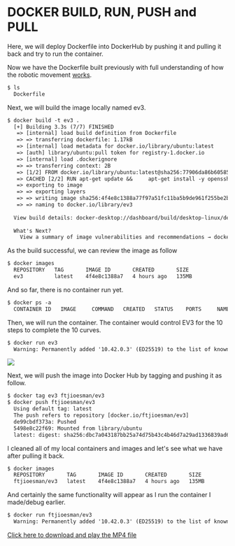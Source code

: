 # DOCKER BUILD, RUN, PUSH and PULL

Here, we will deploy Dockerfile into DockerHub by pushing it and pulling it back and try to run the container. 

Now we have the Dockerfile built previously with full understanding of how the robotic movement [works](https://github.com/FariusGitHub/temp/blob/main/code/08_Docker_Dockerfile_Design.md).
```txt
$ ls
  Dockerfile
```
Next, we will build the image locally named ev3.

```txt
$ docker build -t ev3 .
  [+] Building 3.3s (7/7) FINISHED                                                                                                                                                              docker:desktop-linux
   => [internal] load build definition from Dockerfile                                                                                                                                                          0.2s
   => => transferring dockerfile: 1.17kB                                                                                                                                                                        0.0s
   => [internal] load metadata for docker.io/library/ubuntu:latest                                                                                                                                              1.4s
   => [auth] library/ubuntu:pull token for registry-1.docker.io                                                                                                                                                 0.0s
   => [internal] load .dockerignore                                                                                                                                                                             0.3s
   => => transferring context: 2B                                                                                                                                                                               0.0s
   => [1/2] FROM docker.io/library/ubuntu:latest@sha256:77906da86b60585ce12215807090eb327e7386c8fafb5402369e421f44eff17e                                                                                        0.0s
   => CACHED [2/2] RUN apt-get update &&     apt-get install -y openssh-client sshpass                                                                                                                          0.0s
   => exporting to image                                                                                                                                                                                        0.2s
   => => exporting layers                                                                                                                                                                                       0.0s
   => => writing image sha256:4f4e8c1388a77f97a51fc11ba5b9de961f255be2b1998254aa71901a6ece60a3                                                                                                                  0.1s
   => => naming to docker.io/library/ev3                                                                                                                                                                        0.1s
  
  View build details: docker-desktop://dashboard/build/desktop-linux/desktop-linux/jw381vjvzgvuje24le2z311fp
  
  What's Next?
    View a summary of image vulnerabilities and recommendations → docker scout quickview
```
As the build successful, we can review the image as follow
```txt
$ docker images
  REPOSITORY   TAG       IMAGE ID       CREATED       SIZE
  ev3          latest    4f4e8c1388a7   4 hours ago   135MB
```
And so far, there is no container run yet.
```txt
$ docker ps -a
  CONTAINER ID   IMAGE     COMMAND   CREATED   STATUS    PORTS     NAMES
```
Then, we will run the container. The container would control EV3 for the 10 steps to complete the 10 curves.
```txt
$ docker run ev3
  Warning: Permanently added '10.42.0.3' (ED25519) to the list of known hosts.
```
![](https://github.com/FariusGitHub/temp/blob/main/image/image11.gif) </br>


Next, we will push the image into Docker Hub by tagging and pushing it as follow.
```txt
$ docker tag ev3 ftjioesman/ev3
$ docker push ftjioesman/ev3
  Using default tag: latest
  The push refers to repository [docker.io/ftjioesman/ev3]
  de99cbdf373a: Pushed 
  5498e8c22f69: Mounted from library/ubuntu 
  latest: digest: sha256:dbc7a043187bb25a74d75b43c4b46d7a29ad1336839ad671eafa652d7fed1dd9 size: 741
```
I cleaned all of my local containers and images and let's see what we have after pulling it back.
```txt
$ docker images
  REPOSITORY       TAG       IMAGE ID       CREATED       SIZE
  ftjioesman/ev3   latest    4f4e8c1388a7   4 hours ago   135MB
```
And certainly the same functionality will appear as I run the container I made/debug earlier.

```txt
$ docker run ftjioesman/ev3
  Warning: Permanently added '10.42.0.3' (ED25519) to the list of known hosts.
```
[Click here to download and play the MP4 file](https://github.com/FariusGitHub/temp/blob/main/image/image12.mp4)
